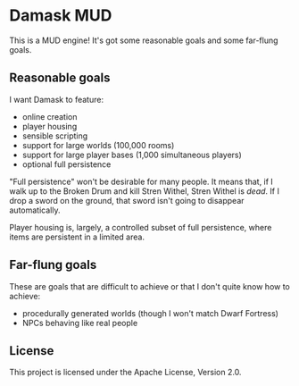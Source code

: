 Damask MUD
==========

This is a MUD engine! It's got some reasonable goals and some far-flung goals.


Reasonable goals
----------------
I want Damask to feature:

* online creation
* player housing
* sensible scripting
* support for large worlds (100,000 rooms)
* support for large player bases (1,000 simultaneous players)
* optional full persistence

"Full persistence" won't be desirable for many people. It means that, if I walk up to the Broken Drum and kill Stren Withel, Stren Withel is *dead*. If I drop a sword on the ground, that sword isn't going to disappear automatically.

Player housing is, largely, a controlled subset of full persistence, where items are persistent in a limited area.


Far-flung goals
---------------
These are goals that are difficult to achieve or that I don't quite know how to achieve:

* procedurally generated worlds (though I won't match Dwarf Fortress)
* NPCs behaving like real people


License
-------
This project is licensed under the Apache License, Version 2.0.

